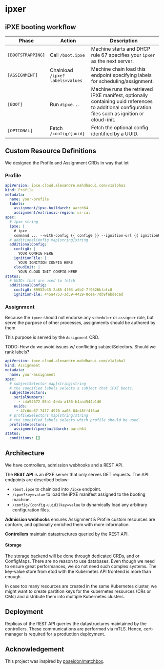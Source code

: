 # ipxer

## iPXE booting workflow

| Phase             | Action                          | Description                                                                                                                                       |
|-------------------|---------------------------------|---------------------------------------------------------------------------------------------------------------------------------------------------|
| `[BOOTSTRAPPING]` | Call `/boot.ipxe`               | Machine starts and DHCP rule 67 specifies your `ipxer` as the next server.                                                                        |
| `[ASSIGNMENT]`    | Chainload `/ipxe?labels=values` | Machine chain load this endpoint specifying labels for scheduling/assignment.                                                                     |
| `[BOOT]`          | Run `#ipxe...`                  | Machine runs the retrieved iPXE manifest, optionally containing uuid references to additional configuration files such as ignition or cloud-init. |
| `[OPTIONAL]`      | Fetch `/config/{uuid}`          | Fetch the optional config identified by a UUID.                                                                                                   |

## Custom Resource Definitions

We designed the Profile and Assignment CRDs in way that let 

### Profile

```yaml
apiVersion: ipxe.cloud.alexandre.mahdhaoui.com/v1alpha1
kind: Profile
metadata:
  name: your-profile
  labels:
    assignment/ipxe-buildarch: aarch64
    assignment/extrinsic-region: us-cal
spec:
  # ipxe string
  ipxe: |
    # ipxe
    command ... --with-config {{ config0 }} --ignition-url {{ ignitionFile }} --or-cloud-init {{ cloudInit }}
  # additionalConfig map[string]string
  additionalConfig:
    config0: |
      YOUR CONFIG HERE
    ignitionFile: |
      YOUR IGNITION CONFIG HERE
    cloudInit: |
      YOUR CLOUD INIT CONFIG HERE
status:
  # UUIDs that are used to fetch
  additionalConfig:
    config0: 89952e35-2a85-4f03-a6b2-7f9526bfafc0
    ignitionFile: 445a4753-3d59-4429-8cea-7db9febdecad
```

### Assignment

Because the `ipxer` should not endorse any `scheduler` or `assigner` role, but serve the purpose of other processes,
assignments should be authored by them.

This purpose is served by the `Assignment` CRD.

TODO: How do we avoid issues w/ conflicting subjectSelectors. Should we rank labels?

```yaml
apiVersion: ipxe.cloud.alexandre.mahdhaoui.com/v1alpha1
kind: Assignment
metadata:
  name: your-assignment
spec:
  # subjectSelector map[string]string
  # the specified labels selects a subject that iPXE boots.
  subjectSelectors:
    serialNumbers: 
      - c4a94672-05a1-4eda-a186-b4aa4544b146
    uuids: 
     - 47c6da67-7477-4970-aa03-84e48ff4f6ad
  # profileSelectors map[string]string
  # the specified labels selects which profile should be used.
  profileSelectors:
    assigment/ipxe/buildarch: aarch64
status:
  conditions: []
```

## Architecture

We have controllers, admission webhooks and a REST API.

The **REST API** is an iPXE server that only serves GET requests. The API endpoints are described below:
- `/boot.ipxe` to chainload into `/ipxe` endpoint.
- `/ipxe?key=value` to load the iPXE manifest assigned to the booting machine.
- `/config/{config-uuid}?key=value` to dynamically load any arbitrary configuration files.

**Admission webhooks** ensures Assignment & Profile custom resources are conform, and optionally enriched them with more
information.

**Controllers** maintain datastructures queried by the REST API.

#### Storage

The storage backend will be done through dedicated CRDs, and or ConfigMaps. There are no reason to use databases.
Even though we need to ensure great performances, we do not need such complex systems. The key-value store from etcd
with the Kubernetes API frontend is more than enough.

In case too many resources are created in the same Kubernetes cluster, we might want to create partition keys for the
kubernetes resources (CRs or CMs) and distribute them into multiple Kubernetes clusters.

## Deployment

Replicas of the REST API queries the datastructures maintained by the controllers. These communications are performed
via mTLS. Hence, cert-manager is required for a production deployment.

## Acknowledgement

This project was inspired by [poseidon/matchbox](https://github.com/poseidon/matchbox).
